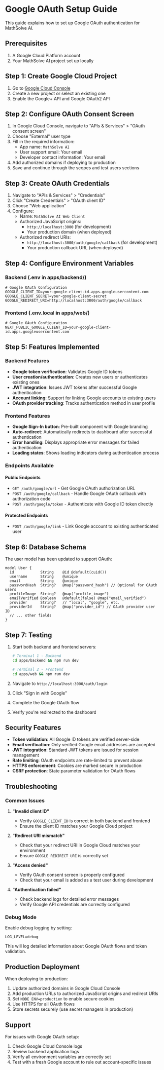 # Google OAuth Setup Guide

This guide explains how to set up Google OAuth authentication for MathSolve AI.

## Prerequisites

1. A Google Cloud Platform account
2. Your MathSolve AI project set up locally

## Step 1: Create Google Cloud Project

1. Go to [Google Cloud Console](https://console.cloud.google.com/)
2. Create a new project or select an existing one
3. Enable the Google+ API and Google OAuth2 API

## Step 2: Configure OAuth Consent Screen

1. In Google Cloud Console, navigate to "APIs & Services" > "OAuth consent screen"
2. Choose "External" user type
3. Fill in the required information:
   - App name: `MathSolve AI`
   - User support email: Your email
   - Developer contact information: Your email
4. Add authorized domains if deploying to production
5. Save and continue through the scopes and test users sections

## Step 3: Create OAuth Credentials

1. Navigate to "APIs & Services" > "Credentials"
2. Click "Create Credentials" > "OAuth client ID"
3. Choose "Web application"
4. Configure:
   - Name: `MathSolve AI Web Client`
   - Authorized JavaScript origins:
     - `http://localhost:3000` (for development)
     - Your production domain (when deployed)
   - Authorized redirect URIs:
     - `http://localhost:3000/auth/google/callback` (for development)
     - Your production callback URL (when deployed)

## Step 4: Configure Environment Variables

### Backend (.env in apps/backend/)

```env
# Google OAuth Configuration
GOOGLE_CLIENT_ID=your-google-client-id.apps.googleusercontent.com
GOOGLE_CLIENT_SECRET=your-google-client-secret
GOOGLE_REDIRECT_URI=http://localhost:3000/auth/google/callback
```

### Frontend (.env.local in apps/web/)

```env
# Google OAuth Configuration
NEXT_PUBLIC_GOOGLE_CLIENT_ID=your-google-client-id.apps.googleusercontent.com
```

## Step 5: Features Implemented

### Backend Features
- **Google token verification**: Validates Google ID tokens
- **User creation/authentication**: Creates new users or authenticates existing ones
- **JWT integration**: Issues JWT tokens after successful Google authentication
- **Account linking**: Support for linking Google accounts to existing users
- **OAuth provider tracking**: Tracks authentication method in user profile

### Frontend Features
- **Google Sign-In button**: Pre-built component with Google branding
- **Auto-redirect**: Automatically redirects to dashboard after successful authentication
- **Error handling**: Displays appropriate error messages for failed authentication
- **Loading states**: Shows loading indicators during authentication process

### Endpoints Available

#### Public Endpoints
- `GET /auth/google/url` - Get Google OAuth authorization URL
- `POST /auth/google/callback` - Handle Google OAuth callback with authorization code
- `POST /auth/google/token` - Authenticate with Google ID token directly

#### Protected Endpoints
- `POST /auth/google/link` - Link Google account to existing authenticated user

## Step 6: Database Schema

The user model has been updated to support OAuth:

```prisma
model User {
  id            String    @id @default(cuid())
  username      String    @unique
  email         String    @unique
  passwordHash  String?   @map("password_hash") // Optional for OAuth users
  profileImage  String?   @map("profile_image")
  emailVerified Boolean   @default(false) @map("email_verified")
  provider      String?   // "local", "google", etc.
  providerId    String?   @map("provider_id") // OAuth provider user ID
  // ... other fields
}
```

## Step 7: Testing

1. Start both backend and frontend servers:
   ```bash
   # Terminal 1 - Backend
   cd apps/backend && npm run dev
   
   # Terminal 2 - Frontend
   cd apps/web && npm run dev
   ```

2. Navigate to `http://localhost:3000/auth/login`
3. Click "Sign in with Google"
4. Complete the Google OAuth flow
5. Verify you're redirected to the dashboard

## Security Features

- **Token validation**: All Google ID tokens are verified server-side
- **Email verification**: Only verified Google email addresses are accepted
- **JWT integration**: Standard JWT tokens are issued for session management
- **Rate limiting**: OAuth endpoints are rate-limited to prevent abuse
- **HTTPS enforcement**: Cookies are marked secure in production
- **CSRF protection**: State parameter validation for OAuth flows

## Troubleshooting

### Common Issues

1. **"Invalid client ID"**
   - Verify `GOOGLE_CLIENT_ID` is correct in both backend and frontend
   - Ensure the client ID matches your Google Cloud project

2. **"Redirect URI mismatch"**
   - Check that your redirect URI in Google Cloud matches your environment
   - Ensure `GOOGLE_REDIRECT_URI` is correctly set

3. **"Access denied"**
   - Verify OAuth consent screen is properly configured
   - Check that your email is added as a test user during development

4. **"Authentication failed"**
   - Check backend logs for detailed error messages
   - Verify Google API credentials are correctly configured

### Debug Mode

Enable debug logging by setting:
```env
LOG_LEVEL=debug
```

This will log detailed information about Google OAuth flows and token validation.

## Production Deployment

When deploying to production:

1. Update authorized domains in Google Cloud Console
2. Add production URLs to authorized JavaScript origins and redirect URIs
3. Set `NODE_ENV=production` to enable secure cookies
4. Use HTTPS for all OAuth flows
5. Store secrets securely (use secret managers in production)

## Support

For issues with Google OAuth setup:
1. Check Google Cloud Console logs
2. Review backend application logs
3. Verify all environment variables are correctly set
4. Test with a fresh Google account to rule out account-specific issues